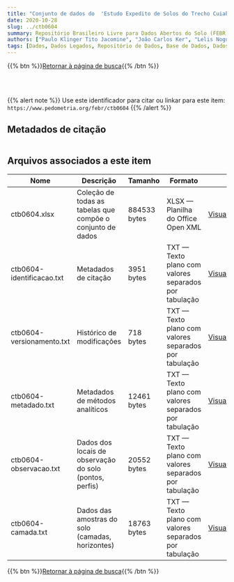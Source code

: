 ```yaml
---
title: "Conjunto de dados do  'Estudo Expedito de Solos do Trecho Cuiabá-Aripuanã, MT, Para Fins de Correlação e Classificação'"
date: 2020-10-28
slug: ../ctb0604
summary: Repositório Brasileiro Livre para Dados Abertos do Solo (FEBR) | A febre dos dados de solo no Brasil
authors: ["Paulo Klinger Tito Jacomine", "João Carlos Ker", "Lelis Nogueira Gonzaga", "João B. Pereira Leite Sobrinho", "Tereza Neide N. Vasconcelos", "Sérgio Lins de Melo", "Gonçalo Leite Moreira", "Luiz Gonzaga de Oliveira", "José Lopes de Paula", "Maria Amélia de Moraes Duriez", "Marie Elisabeth Christine Claessen", "Ruth Andrade Leal Johas", "Wilson Sant?Anna de Araújo", "Washington de Oliveira Barreto", "Evanda Maria Rodrigues", "Therezinha da Costa Lima", "Loiva Lizia Antonello."]
tags: [Dados, Dados Legados, Repositório de Dados, Base de Dados, Dados Abertos]
---
```


<style>
div.alert > div {
    font-size: 0.8rem;
}
</style>

{{% btn %}}<a href="/febr/buscar/">Retornar à página de busca</a>{{% /btn %}}

<br>
<br>

{{% alert note %}}
Use este identificador para citar ou linkar para este item: `https://www.pedometria.org/febr/ctb0604`
{{% /alert %}}

## Metadados de citação

<table>
<!-- Fonte: https://gist.github.com/jfreels/6814721 -->
<script src="https://d3js.org/d3.v3.min.js" charset="utf-8"></script>
<script type='text/javascript' src='/febr/buscar/script.js'></script>
<script type='text/javascript'>
  d3.tsv('ctb0604-identificacao.txt',function (data) {
    var columns = ['campo', 'valor']
    tabulate(data, columns)
  })
</script>
</table>

## Arquivos associados a este item

<table style="width:100%">
  <thead>
    <tr>
      <th>Nome</th>
      <th>Descrição</th>
      <th>Tamanho</th>
      <th>Formato</th>
      <th></th>
    </tr>
  </thead>
  <tbody>
    <tr>
      <td>ctb0604.xlsx</td>
      <td>Coleção de todas as tabelas que compõe o conjunto de dados</td>
      <td>884533 bytes</td>
      <td>XLSX — Planilha do Office Open XML</td>
      <td><a href="https://cloud.utfpr.edu.br/index.php/s/Df6dhfzYJ1DDeso/download?path=%2Fctb0604&files=ctb0604.xlsx" class="btn btn-primary btn-block" role="button">Visualizar/Abrir</a></td>
    </tr>
    <tr>
      <td>ctb0604-identificacao.txt</td>
      <td>Metadados de citação</td>
      <td>3951 bytes</td>
      <td>TXT — Texto plano com valores separados por tabulação</td>
      <td><a href="https://cloud.utfpr.edu.br/index.php/s/Df6dhfzYJ1DDeso/download?path=%2Fctb0604&files=ctb0604-identificacao.txt" class="btn btn-primary btn-block" role="button">Visualizar/Abrir</a></td>
    </tr>
    <tr>
      <td>ctb0604-versionamento.txt</td>
      <td>Histórico de modificações</td>
      <td>718 bytes</td>
      <td>TXT — Texto plano com valores separados por tabulação</td>
      <td><a href="https://cloud.utfpr.edu.br/index.php/s/Df6dhfzYJ1DDeso/download?path=%2Fctb0604&files=ctb0604-versionamento.txt" class="btn btn-primary btn-block" role="button">Visualizar/Abrir</a></td>
    </tr>
    <tr>
      <td>ctb0604-metadado.txt</td>
      <td>Metadados de métodos analíticos</td>
      <td>12461 bytes</td>
      <td>TXT — Texto plano com valores separados por tabulação</td>
      <td><a href="https://cloud.utfpr.edu.br/index.php/s/Df6dhfzYJ1DDeso/download?path=%2Fctb0604&files=ctb0604-metadado.txt" class="btn btn-primary btn-block" role="button">Visualizar/Abrir</a></td>
    </tr>
    <tr>
      <td>ctb0604-observacao.txt</td>
      <td>Dados dos locais de observação do solo (pontos, perfis)</td>
      <td>20552 bytes</td>
      <td>TXT — Texto plano com valores separados por tabulação</td>
      <td><a href="https://cloud.utfpr.edu.br/index.php/s/Df6dhfzYJ1DDeso/download?path=%2Fctb0604&files=ctb0604-observacao.txt" class="btn btn-primary btn-block" role="button">Visualizar/Abrir</a></td>
    </tr>
    <tr>
      <td>ctb0604-camada.txt</td>
      <td>Dados das amostras do solo (camadas, horizontes)</td>
      <td>18763 bytes</td>
      <td>TXT — Texto plano com valores separados por tabulação</td>
      <td><a href="https://cloud.utfpr.edu.br/index.php/s/Df6dhfzYJ1DDeso/download?path=%2Fctb0604&files=ctb0604-camada.txt" class="btn btn-primary btn-block" role="button">Visualizar/Abrir</a></td>
    </tr>
  </tbody>
</table>

{{% btn %}}<a href="/febr/buscar/">Retornar à página de busca</a>{{% /btn %}}
